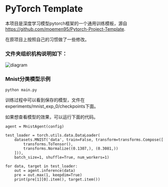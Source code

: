 # PyTorch Template

本项目是深度学习模型pytorch框架的一个通用训练模板，源自 https://github.com/moemen95/Pytorch-Project-Template.

在原项目上按照自己的习惯做了一些修改。

### 文件夹组织机构说明如下：

![diagram](https://cdn.jsdelivr.net/gh/whuhit/Pytorch_Template/data/assets/diagram.png)



### Mnist分类模型示例

`
python main.py
`

训练过程中可以看到保存的模型，文件在experiments/mnist_exp_0/checkpoints下面。

如果想查看模型的效果，可以运行下面的代码。

    agent = MnistAgent(config)

    test_loader = torch.utils.data.DataLoader(
        datasets.MNIST('data', train=False, transform=transforms.Compose([
            transforms.ToTensor(),
            transforms.Normalize((0.1307,), (0.3081,))
        ])),
        batch_size=1, shuffle=True, num_workers=1)

    for data, target in test_loader:
        out = agent.inference(data)
        pre = out.max(1, keepdim=True)
        print(pre[1][0].item(), target.item())




